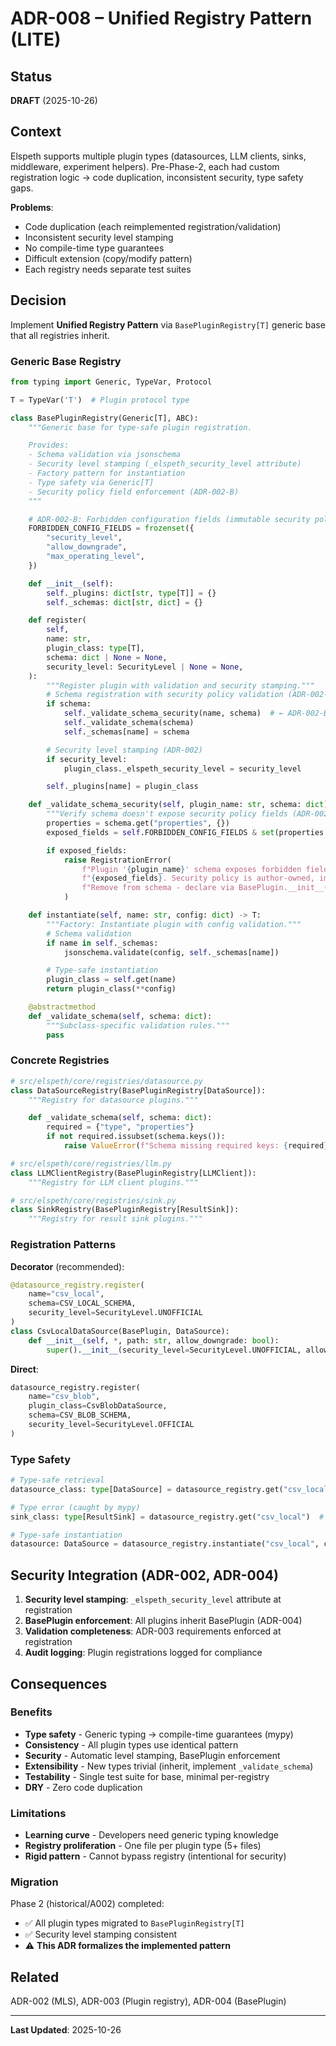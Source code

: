 # ADR-008 – Unified Registry Pattern (LITE)

## Status

**DRAFT** (2025-10-26)

## Context

Elspeth supports multiple plugin types (datasources, LLM clients, sinks, middleware, experiment helpers). Pre-Phase-2, each had custom registration logic → code duplication, inconsistent security, type safety gaps.

**Problems**:
- Code duplication (each reimplemented registration/validation)
- Inconsistent security level stamping
- No compile-time type guarantees
- Difficult extension (copy/modify pattern)
- Each registry needs separate test suites

## Decision

Implement **Unified Registry Pattern** via `BasePluginRegistry[T]` generic base that all registries inherit.

### Generic Base Registry

```python
from typing import Generic, TypeVar, Protocol

T = TypeVar('T')  # Plugin protocol type

class BasePluginRegistry(Generic[T], ABC):
    """Generic base for type-safe plugin registration.

    Provides:
    - Schema validation via jsonschema
    - Security level stamping (_elspeth_security_level attribute)
    - Factory pattern for instantiation
    - Type safety via Generic[T]
    - Security policy field enforcement (ADR-002-B)
    """

    # ADR-002-B: Forbidden configuration fields (immutable security policy)
    FORBIDDEN_CONFIG_FIELDS = frozenset({
        "security_level",
        "allow_downgrade",
        "max_operating_level",
    })

    def __init__(self):
        self._plugins: dict[str, type[T]] = {}
        self._schemas: dict[str, dict] = {}

    def register(
        self,
        name: str,
        plugin_class: type[T],
        schema: dict | None = None,
        security_level: SecurityLevel | None = None,
    ):
        """Register plugin with validation and security stamping."""
        # Schema registration with security policy validation (ADR-002-B)
        if schema:
            self._validate_schema_security(name, schema)  # ← ADR-002-B
            self._validate_schema(schema)
            self._schemas[name] = schema

        # Security level stamping (ADR-002)
        if security_level:
            plugin_class._elspeth_security_level = security_level

        self._plugins[name] = plugin_class

    def _validate_schema_security(self, plugin_name: str, schema: dict):
        """Verify schema doesn't expose security policy fields (ADR-002-B)."""
        properties = schema.get("properties", {})
        exposed_fields = self.FORBIDDEN_CONFIG_FIELDS & set(properties.keys())

        if exposed_fields:
            raise RegistrationError(
                f"Plugin '{plugin_name}' schema exposes forbidden fields: "
                f"{exposed_fields}. Security policy is author-owned, immutable (ADR-002-B). "
                f"Remove from schema - declare via BasePlugin.__init__(security_level=..., allow_downgrade=...)."
            )

    def instantiate(self, name: str, config: dict) -> T:
        """Factory: Instantiate plugin with config validation."""
        # Schema validation
        if name in self._schemas:
            jsonschema.validate(config, self._schemas[name])

        # Type-safe instantiation
        plugin_class = self.get(name)
        return plugin_class(**config)

    @abstractmethod
    def _validate_schema(self, schema: dict):
        """Subclass-specific validation rules."""
        pass
```

### Concrete Registries

```python
# src/elspeth/core/registries/datasource.py
class DataSourceRegistry(BasePluginRegistry[DataSource]):
    """Registry for datasource plugins."""

    def _validate_schema(self, schema: dict):
        required = {"type", "properties"}
        if not required.issubset(schema.keys()):
            raise ValueError(f"Schema missing required keys: {required}")

# src/elspeth/core/registries/llm.py
class LLMClientRegistry(BasePluginRegistry[LLMClient]):
    """Registry for LLM client plugins."""

# src/elspeth/core/registries/sink.py
class SinkRegistry(BasePluginRegistry[ResultSink]):
    """Registry for result sink plugins."""
```

### Registration Patterns

**Decorator** (recommended):
```python
@datasource_registry.register(
    name="csv_local",
    schema=CSV_LOCAL_SCHEMA,
    security_level=SecurityLevel.UNOFFICIAL
)
class CsvLocalDataSource(BasePlugin, DataSource):
    def __init__(self, *, path: str, allow_downgrade: bool):
        super().__init__(security_level=SecurityLevel.UNOFFICIAL, allow_downgrade=allow_downgrade)
```

**Direct**:
```python
datasource_registry.register(
    name="csv_blob",
    plugin_class=CsvBlobDataSource,
    schema=CSV_BLOB_SCHEMA,
    security_level=SecurityLevel.OFFICIAL
)
```

### Type Safety

```python
# Type-safe retrieval
datasource_class: type[DataSource] = datasource_registry.get("csv_local")

# Type error (caught by mypy)
sink_class: type[ResultSink] = datasource_registry.get("csv_local")  # ❌ Mismatch

# Type-safe instantiation
datasource: DataSource = datasource_registry.instantiate("csv_local", config)
```

## Security Integration (ADR-002, ADR-004)

1. **Security level stamping**: `_elspeth_security_level` attribute at registration
2. **BasePlugin enforcement**: All plugins inherit BasePlugin (ADR-004)
3. **Validation completeness**: ADR-003 requirements enforced at registration
4. **Audit logging**: Plugin registrations logged for compliance

## Consequences

### Benefits
- **Type safety** - Generic typing → compile-time guarantees (mypy)
- **Consistency** - All plugin types use identical pattern
- **Security** - Automatic level stamping, BasePlugin enforcement
- **Extensibility** - New types trivial (inherit, implement `_validate_schema`)
- **Testability** - Single test suite for base, minimal per-registry
- **DRY** - Zero code duplication

### Limitations
- **Learning curve** - Developers need generic typing knowledge
- **Registry proliferation** - One file per plugin type (5+ files)
- **Rigid pattern** - Cannot bypass registry (intentional for security)

### Migration

Phase 2 (historical/A002) completed:
- ✅ All plugin types migrated to `BasePluginRegistry[T]`
- ✅ Security level stamping consistent
- ⚠️ **This ADR formalizes the implemented pattern**

## Related

ADR-002 (MLS), ADR-003 (Plugin registry), ADR-004 (BasePlugin)

---
**Last Updated**: 2025-10-26
